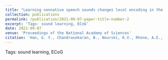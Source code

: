 ```yaml
---
title: "Learning nonnative speech sounds changes local encoding in the adult human cortex."
collection: publications
permalink: /publication/2021-09-07-paper-title-number-2
excerpt: 'Tags: sound learning, ECoG'
date: 2021-09-07
venue: 'Proceedings of the National Academy of Sciences'
citation: 'Han, G. Y., Chandrasekaran, B., Nourski, K.V., Rhone, A.E., Schuerman, W. L., Howard, M. A., Chang, E. F., &amp; Leonard, M. K. (2021). &quot;Learning nonnative speech sounds changes local encoding in the adult human cortex.&quot; <i>Proceedings of the National Academy of Sciences</i>, 118(36).'
---
```

Tags: sound learning, ECoG

